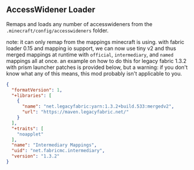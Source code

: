 ## AccessWidener Loader

Remaps and loads any number of accesswideners from the `.minecraft/config/accesswideners` folder.

note: it can only remap from the mappings minecraft is using. with fabric loader 0.15 and mapping io support, we can now use tiny v2 and thus merged mappings at runtime
with `official`, `intermediary`, and `named` mappings all at once. an example on how to do this for legacy fabric 1.3.2 with prism launcher patches is provided below, but a
warning: if you don't know what any of this means, this mod probably isn't applicable to you.

```json
{
  "formatVersion": 1,
  "+libraries": [
    {
      "name": "net.legacyfabric:yarn:1.3.2+build.533:mergedv2",
      "url": "https://maven.legacyfabric.net/"
    }
  ],
  "+traits": [
    "noapplet"
  ],
  "name": "Intermediary Mappings",
  "uid": "net.fabricmc.intermediary",
  "version": "1.3.2"
}
```
